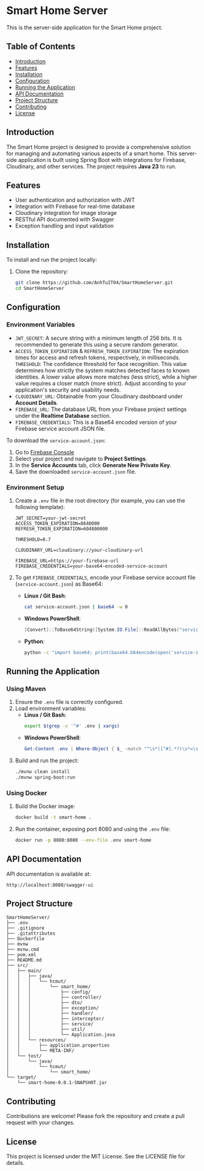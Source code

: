 # Smart Home Server

This is the server-side application for the Smart Home project.

## Table of Contents

- [Introduction](#introduction)
- [Features](#features)
- [Installation](#installation)
- [Configuration](#configuration)
- [Running the Application](#running-the-application)
- [API Documentation](#api-documentation)
- [Project Structure](#project-structure)
- [Contributing](#contributing)
- [License](#license)

## Introduction

The Smart Home project is designed to provide a comprehensive solution for managing and automating various aspects of a smart home. This server-side application is built using Spring Boot with integrations for Firebase, Cloudinary, and other services. The project requires **Java 23** to run.

## Features

- User authentication and authorization with JWT
- Integration with Firebase for real-time database
- Cloudinary integration for image storage
- RESTful API documented with Swagger
- Exception handling and input validation

## Installation

To install and run the project locally:

1. Clone the repository:
   ```sh
   git clone https://github.com/AnhTuIT04/SmartHomeServer.git
   cd SmartHomeServer
   ```

## Configuration

### Environment Variables

- `JWT_SECRET`: A secure string with a minimum length of 256 bits. It is recommended to generate this using a secure random generator.
- `ACCESS_TOKEN_EXPIRATION` & `REFRESH_TOKEN_EXPIRATION`: The expiration times for access and refresh tokens, respectively, in milliseconds.
`THRESHOLD`: The confidence threshold for face recognition. This value determines how strictly the system matches detected faces to known identities. A lower value allows more matches (less strict), while a higher value requires a closer match (more strict). Adjust according to your application's security and usability needs.
- `CLOUDINARY_URL`: Obtainable from your Cloudinary dashboard under **Account Details**.
- `FIREBASE_URL`: The database URL from your Firebase project settings under the **Realtime Database** section.
- `FIREBASE_CREDENTIALS`: This is a Base64 encoded version of your Firebase service account JSON file.

To download the `service-account.json`:
1. Go to [Firebase Console](https://console.firebase.google.com/)
2. Select your project and navigate to **Project Settings**.
3. In the **Service Accounts** tab, click **Generate New Private Key**.
4. Save the downloaded `service-account.json` file.


### Environment Setup

1. Create a `.env` file in the root directory (for example, you can use the following template):
   ```properties
   JWT_SECRET=your-jwt-secret
   ACCESS_TOKEN_EXPIRATION=8640000
   REFRESH_TOKEN_EXPIRATION=604800000

   THRESHOLD=0.7

   CLOUDINARY_URL=cloudinary://your-cloudinary-url

   FIREBASE_URL=https://your-firebase-url
   FIREBASE_CREDENTIALS=your-base64-encoded-service-account
   ```

2. To get `FIREBASE_CREDENTIALS`, encode your Firebase service account file (`service-account.json`) as Base64:
   - **Linux / Git Bash**:
      ```sh
      cat service-account.json | base64 -w 0
      ```
   - **Windows PowerShell**:
      ```powershell
      [Convert]::ToBase64String([System.IO.File]::ReadAllBytes("service-account.json"))
      ```
   - **Python**:
      ```sh
      python -c "import base64; print(base64.b64encode(open('service-account.json', 'rb').read()).decode())"
      ```

## Running the Application

### Using Maven

1. Ensure the `.env` file is correctly configured.
2. Load environment variables:
   - **Linux / Git Bash**:
      ```sh
      export $(grep -v '^#' .env | xargs)
      ```
   - **Windows PowerShell**:
      ```powershell
      Get-Content .env | Where-Object { $_ -match "^\s*([^#].*?)\s*=\s*(.*?)\s*$" } | ForEach-Object { [System.Environment]::SetEnvironmentVariable($matches[1], $matches[2], 'Process') }
      ```
3. Build and run the project:
   ```sh
   ./mvnw clean install
   ./mvnw spring-boot:run
   ```

### Using Docker

1. Build the Docker image:
   ```sh
   docker build -t smart-home .
   ```
2. Run the container, exposing port 8080 and using the `.env` file:
   ```sh
   docker run -p 8080:8080 --env-file .env smart-home
   ```

## API Documentation

API documentation is available at:
```
http://localhost:8080/swagger-ui
```

## Project Structure

```
SmartHomeServer/
├── .env
├── .gitignore
├── .gitattributes
├── Dockerfile
├── mvnw
├── mvnw.cmd
├── pom.xml
├── README.md
├── src/
│   ├── main/
│   │   ├── java/
│   │   │   └── hcmut/
│   │   │       └── smart_home/
│   │   │           ├── config/
│   │   │           ├── controller/
│   │   │           ├── dto/
│   │   │           ├── exception/
│   │   │           ├── handler/
│   │   │           ├── interceptor/
│   │   │           ├── service/
│   │   │           ├── util/
│   │   │           └── Application.java
│   │   └── resources/
│   │       ├── application.properties
│   │       └── META-INF/
│   └── test/
│       └── java/
│           └── hcmut/
│               └── smart_home/
└── target/
    └── smart-home-0.0.1-SNAPSHOT.jar

```

## Contributing

Contributions are welcome! Please fork the repository and create a pull request with your changes.

## License

This project is licensed under the MIT License. See the LICENSE file for details.

